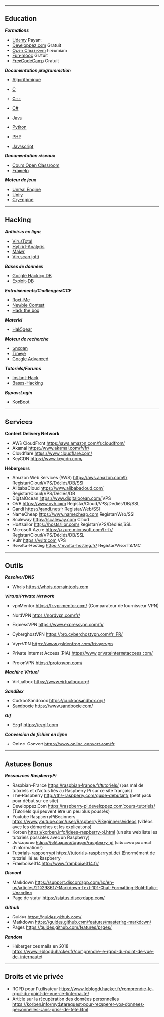 ---------------------------------------------------------------------------------------------------------

## Education

__*Formations*__
- [Udemy](https://www.udemy.com) Payant
- [Developpez.com](https://www.developpez.com) Gratuit
- [Open Classroom](https://openclassrooms.com) Freemium
- [Fun-mooc](https://www.fun-mooc.fr) Gratuit
- [FreeCodeCamp](https://www.freecodecamp.org/) Gratuit

__*Documentation programmation*__

- [Algorithmique](https://openclassrooms.com/courses/decouvrez-le-fonctionnement-des-algorithmes)

- [C](https://openclassrooms.com/courses/apprenez-a-programmer-en-c)
- [C++](https://openclassrooms.com/courses/programmez-avec-le-langage-c)
- [C#](https://openclassrooms.com/courses/programmez-en-oriente-objet-avec-c)
- [Java](https://openclassrooms.com/courses/apprenez-a-programmer-en-java)
- [Python](https://openclassrooms.com/courses/apprenez-a-programmer-en-python)
- [PHP](https://openclassrooms.com/courses/programmez-en-oriente-objet-en-php)
- [Javascript](https://openclassrooms.com/courses/apprenez-a-coder-avec-javascript)

__*Documentation réseaux*__
- [Cours Open Classroom](https://openclassrooms.com/courses/apprenez-le-fonctionnement-des-reseaux-tcp-ip)
- [FrameIp](http://www.frameip.com/)

__*Moteur de jeux*__
- [Unreal Engine](https://www.unrealengine.com)
- [Unity](https://unity3d.com/fr/)
- [CryEngine](https://www.cryengine.com/)

---------------------------------------------------------------------------------------------------------

## Hacking

__*Antivirus en ligne*__
- [VirusTotal](https://www.virustotal.com/fr/)
- [Hybrid-Analysis](https://www.hybrid-analysis.com/)
- [Malwr](https://malwr.com/)
- [Viruscan jotti](https://virusscan.jotti.org/fr)

__*Bases de données*__ 
- [Google Hacking DB](https://www.exploit-db.com/google-hacking-database)
- [Exploit-DB](https://www.exploit-db.com)

__*Entrainements/Challenges/CCF*__
- [Root-Me](https://www.root-me.org)
- [Newbie Contest](https://www.newbiecontest.org)
- [Hack the box](https://www.hackthebox.eu)

__*Materiel*__
- [Hak5gear](https://hakshop.com)

__*Moteur de recherche*__
- [Shodan](https://www.shodan.io)
- [Tineye](https://tineye.com)
- [Google Advanced](https://www.google.fr/advanced_search)

__*Tutoriels/Forums*__
- [Instant-Hack](https://instant-hack.to)
- [Bases-Hacking](http://bases-hacking.org)

__*BypassLogin*__
- [KonBoot](http://piotrbania.com/all/kon-boot)

---------------------------------------------------------------------------------------------------------

## Services

__**Content Delivery Network**__
- AWS CloudFront https://aws.amazon.com/fr/cloudfront/
- Akamai https://www.akamai.com/fr/fr/
- Cloudflare https://www.cloudflare.com/
- KeyCDN https://www.keycdn.com/

__**Hébergeurs**__

- Amazon Web Services (AWS) https://aws.amazon.com/fr Registar/Cloud/VPS/Dédiés/DB/SSl
- AlibabaCloud https://www.alibabacloud.com/ Registar/Cloud/VPS/Dédiés/DB
- DigitalOcean https://www.digitalocean.com/ VPS
- OVH https://www.ovh.com Registar/Cloud/VPS/Dédiés/DB/SSL
- Gandi https://gandi.net/fr Registar/Web/SSl
- NameCheap https://www.namecheap.com Registar/Web/SSl
- Scaleway https://scaleway.com Cloud
- Hostsailor https://hostsailor.com/ Registar/VPS/Dédiés/SSL
- Microsoft Azure https://azure.microsoft.com/fr-fr/ Registar/Cloud/VPS/Dédiés/DB/SSL
- Vultr https://vultr.com VPS
- Revolta-Hosting https://revolta-hosting.fr/ Registar/Web/TS/MC

---------------------------------------------------------------------------------------------------------

## Outils

__*Resolver/DNS*__
- Whois https://whois.domaintools.com

__*Virtual Private Network*__

- vpnMentor https://fr.vpnmentor.com/ (Comparateur de fournisseur VPN)

- NordVPN https://nordvpn.com/fr/
- ExpressVPN https://www.expressvpn.com/fr/
- CyberghostVPN https://pro.cyberghostvpn.com/fr_FR/
- VyprVPN https://www.goldenfrog.com/fr/vyprvpn
- Private Internet Access (PIA) https://www.privateinternetaccess.com/
- ProtonVPN https://protonvpn.com/

__*Machine Virtuel*__
- Virtualbox https://www.virtualbox.org/

__*SandBox*__
- CuckooSandobox https://cuckoosandbox.org/
- Sandboxie https://www.sandboxie.com/

__*Gif*__
- Ezgif https://ezgif.com

__*Conversion de fichier en ligne*__
- Online-Convert https://www.online-convert.com/fr

---------------------------------------------------------------------------------------------------------

## Astuces Bonus

__*Ressources RaspberryPi*__
- Raspbian-France https://raspbian-france.fr/tutoriels/ (pas mal de tutoriels et d'actus liés au Raspberry Pi sur ce site français)
- The-Raspberry http://the-raspberry.com/guide-debutant/ (petit pack pour début sur ce site)
- Developpez.Com https://raspberry-pi.developpez.com/cours-tutoriels/ (Tutoriels qui peuvent être un peu plus poussés)
- Youtube RaspberryPiBeginners https://www.youtube.com/user/RaspberryPiBeginners/videos (vidéos avec les démarches et les explications)
- Korben https://korben.info/idees-raspberry-pi.html (un site web liste les tutoriels possibles avec un Raspberry)
- Jekt.space https://jekt.space/tagged/raspberry-pi (site avec pas mal d'informations)
- Tutorials-raspberrypi https://tutorials-raspberrypi.de/ (Énormément de tutoriel lié au Raspberry)
- Framboise314 http://www.framboise314.fr/

__*Discord*__
- Markdown https://support.discordapp.com/hc/en-us/articles/210298617-Markdown-Text-101-Chat-Formatting-Bold-Italic-Underline
- Page de statut https://status.discordapp.com/

__*Github*__
- Guides https://guides.github.com/
- Markdown https://guides.github.com/features/mastering-markdown/
- Pages https://guides.github.com/features/pages/

__*Random*__
- Héberger ces mails en 2018 https://www.leblogduhacker.fr/comprendre-le-rgpd-du-point-de-vue-de-linternaute/

---------------------------------------------------------------------------------------------------------

## Droits et vie privée

- RGPD pour l'utilisateur https://www.leblogduhacker.fr/comprendre-le-rgpd-du-point-de-vue-de-linternaute/
- Article sur la récupération des données personnelles https://korben.info/mydatarequest-pour-recuperer-vos-donnees-personnelles-sans-prise-de-tete.html


